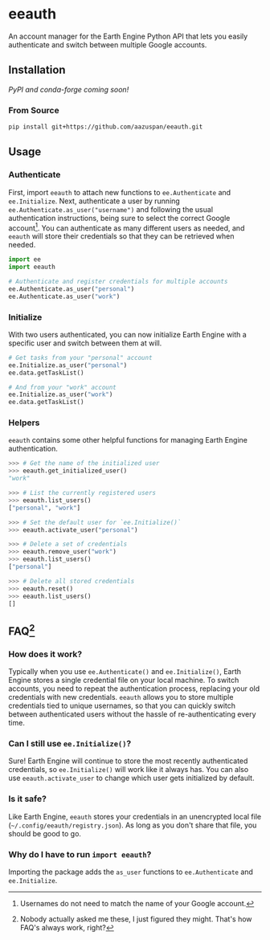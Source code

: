 # eeauth

An account manager for the Earth Engine Python API that lets you easily authenticate and switch between multiple Google accounts.

## Installation

*PyPI and conda-forge coming soon!*

### From Source

```bash
pip install git+https://github.com/aazuspan/eeauth.git
```

## Usage

### Authenticate

First, import `eeauth` to attach new functions to `ee.Authenticate` and `ee.Initialize`. Next, authenticate a user by running `ee.Authenticate.as_user("username")` and following the usual authentication instructions, being sure to select the correct Google account[^username]. You can authenticate as many different users as needed, and `eeauth` will store their credentials so that they can be retrieved when needed.

```python
import ee
import eeauth

# Authenticate and register credentials for multiple accounts
ee.Authenticate.as_user("personal")
ee.Authenticate.as_user("work")
```

### Initialize

With two users authenticated, you can now initialize Earth Engine with a specific user and switch between them at will.


```python
# Get tasks from your "personal" account
ee.Initialize.as_user("personal")
ee.data.getTaskList()

# And from your "work" account
ee.Initialize.as_user("work")
ee.data.getTaskList()
```

### Helpers

`eeauth` contains some other helpful functions for managing Earth Engine authentication.

```python
>>> # Get the name of the initialized user
>>> eeauth.get_initialized_user()
"work"

>>> # List the currently registered users
>>> eeauth.list_users()
["personal", "work"]

>>> # Set the default user for `ee.Initialize()`
>>> eeauth.activate_user("personal")

>>> # Delete a set of credentials
>>> eeauth.remove_user("work")
>>> eeauth.list_users()
["personal"]

>>> # Delete all stored credentials
>>> eeauth.reset()
>>> eeauth.list_users()
[]
```


## FAQ[^faq]

### How does it work?

Typically when you use `ee.Authenticate()` and `ee.Initialize()`, Earth Engine stores a single credential file on your local machine. To switch accounts, you need to repeat the authentication process, replacing your old credentials with new credentials. `eeauth` allows you to store multiple credentials tied to unique usernames, so that you can quickly switch between authenticated users without the hassle of re-authenticating every time.

### Can I still use `ee.Initialize()`?

Sure! Earth Engine will continue to store the most recently authenticated credentials, so `ee.Initialize()` will work like it always has. You can also use `eeauth.activate_user` to change which user gets initialized by default.

### Is it safe?

Like Earth Engine, `eeauth` stores your credentials in an unencrypted local file (`~/.config/eeauth/registry.json`). As long as you don't share that file, you should be good to go.

### Why do I have to run `import eeauth`?

Importing the package adds the `as_user` functions to `ee.Authenticate` and `ee.Initialize`. 

[^username]: Usernames do not need to match the name of your Google account.
[^faq]: Nobody actually asked me these, I just figured they might. That's how FAQ's always work, right?